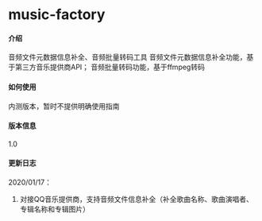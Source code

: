 # music-factory

#### 介绍
音频文件元数据信息补全、音频批量转码工具 
音频文件元数据信息补全功能，基于第三方音乐提供商API；
音频批量转码功能，基于ffmpeg转码

#### 如何使用
内测版本，暂时不提供明确使用指南

#### 版本信息
1.0

#### 更新日志
2020/01/17：
1. 对接QQ音乐提供商，支持音频文件信息补全（补全歌曲名称、歌曲演唱者、专辑名称和专辑图片）